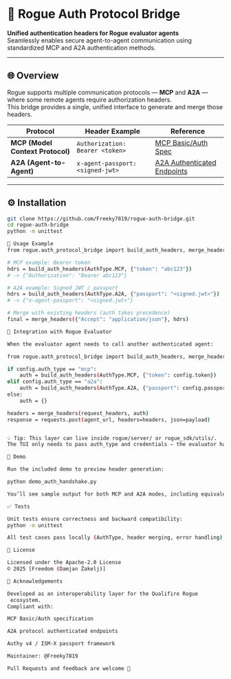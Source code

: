 # 🧩 Rogue Auth Protocol Bridge

**Unified authentication headers for Rogue evaluator agents**  
Seamlessly enables secure agent-to-agent communication using standardized MCP and A2A authentication methods.

---

## 🌐 Overview

Rogue supports multiple communication protocols — **MCP** and **A2A** — where some remote agents require authorization headers.  
This bridge provides a single, unified interface to generate and merge those headers.

| Protocol | Header Example | Reference |
|-----------|----------------|------------|
| **MCP (Model Context Protocol)** | `Authorization: Bearer <token>` | [MCP Basic/Auth Spec](https://modelcontextprotocol.io/specification/draft/basic/authorization) |
| **A2A (Agent-to-Agent)** | `x-agent-passport: <signed-jwt>` | [A2A Authenticated Endpoints](https://a2aprotocol.ai/docs/guide/a2a-samples-hello-world#authenticated-endpoints) |

---

## ⚙️ Installation

```bash
git clone https://github.com/Freeky7819/rogue-auth-bridge.git
cd rogue-auth-bridge
python -m unittest

🧠 Usage Example
from rogue.auth_protocol_bridge import build_auth_headers, merge_headers, AuthType

# MCP example: Bearer token
hdrs = build_auth_headers(AuthType.MCP, {"token": "abc123"})
# -> {"Authorization": "Bearer abc123"}

# A2A example: Signed JWT / passport
hdrs = build_auth_headers(AuthType.A2A, {"passport": "<signed.jwt>"})
# -> {"x-agent-passport": "<signed.jwt>"}

# Merge with existing headers (auth takes precedence)
final = merge_headers({"Accept": "application/json"}, hdrs)

🧩 Integration with Rogue Evaluator

When the evaluator agent needs to call another authenticated agent:

from rogue.auth_protocol_bridge import build_auth_headers, merge_headers, AuthType

if config.auth_type == "mcp":
    auth = build_auth_headers(AuthType.MCP, {"token": config.token})
elif config.auth_type == "a2a":
    auth = build_auth_headers(AuthType.A2A, {"passport": config.passport})
else:
    auth = {}

headers = merge_headers(request_headers, auth)
response = requests.post(agent_url, headers=headers, json=payload)


💡 Tip: This layer can live inside rogue/server/ or rogue_sdk/utils/.
The TUI only needs to pass auth_type and credentials — the evaluator handles the rest.

🧪 Demo

Run the included demo to preview header generation:

python demo_auth_handshake.py

You’ll see sample output for both MCP and A2A modes, including equivalent curl commands.

✅ Tests

Unit tests ensure correctness and backward compatibility:
python -m unittest

All test cases pass locally (AuthType, header merging, error handling).

📜 License

Licensed under the Apache-2.0 License
© 2025 [Freedom (Damjan Žakelj)]

🤝 Acknowledgements

Developed as an interoperability layer for the Qualifire Rogue
 ecosystem.
Compliant with:

MCP Basic/Auth specification

A2A protocol authenticated endpoints

Authy v4 / ISM-X passport framework

Maintainer: @Freeky7819

Pull Requests and feedback are welcome 🚀
